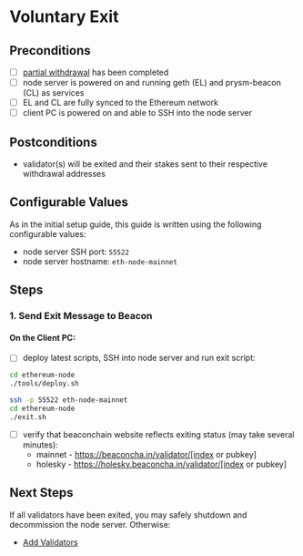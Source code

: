 # Voluntary Exit

## Preconditions
- [ ] [partial withdrawal](./partial-withdrawal.md) has been completed
- [ ] node server is powered on and running geth (EL) and prysm-beacon (CL) as services
- [ ] EL and CL are fully synced to the Ethereum network
- [ ] client PC is powered on and able to SSH into the node server

## Postconditions
- validator(s) will be exited and their stakes sent to their respective withdrawal addresses

## Configurable Values
As in the initial setup guide, this guide is written using the following configurable values:
- node server SSH port: `55522`
- node server hostname: `eth-node-mainnet`

## Steps

### 1. Send Exit Message to Beacon

#### On the Client PC:

- [ ] deploy latest scripts, SSH into node server and run exit script:

```bash
cd ethereum-node
./tools/deploy.sh

ssh -p 55522 eth-node-mainnet
cd ethereum-node
./exit.sh
```

- [ ] verify that beaconchain website reflects exiting status (may take several minutes):
	- mainnet - https://beaconcha.in/validator/[index or pubkey]
	- holesky - https://holesky.beaconcha.in/validator/[index or pubkey]

## Next Steps
If all validators have been exited, you may safely shutdown and decommission the node server.  Otherwise:

- [Add Validators](./add-validators.md)

